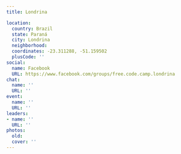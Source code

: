 ```yaml
---
title: Londrina

location:
  country: Brazil
  state: Paraná
  city: Londrina
  neighborhood: 
  coordinates: -23.311288, -51.159502
  plusCode: ''
social:
  name: Facebook
  URL: https://www.facebook.com/groups/free.code.camp.londrina
chat:
  name: ''
  URL: ''
event:
  name: ''
  URL: ''
leaders:
- name: ''
  URL: ''
photos:
  old: 
  cover: ''
---
```

